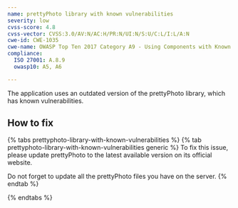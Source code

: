 ```yaml
---
name: prettyPhoto library with known vulnerabilities
severity: low
cvss-score: 4.8
cvss-vector: CVSS:3.0/AV:N/AC:H/PR:N/UI:N/S:U/C:L/I:L/A:N
cwe-id: CWE-1035
cwe-name: OWASP Top Ten 2017 Category A9 - Using Components with Known Vulnerabilities
compliance:
  ISO 27001: A.8.9
  owasp10: A5, A6

---            
```


The application uses an outdated version of the prettyPhoto library, which has known vulnerabilities.

## How to fix

{% tabs prettyphoto-library-with-known-vulnerabilities %}
{% tab prettyphoto-library-with-known-vulnerabilities generic %}
To fix this issue, please update prettyPhoto to the latest available version on its official website.

Do not forget to update all the prettyPhoto files you have on the server.
{% endtab %}

{% endtabs %}
